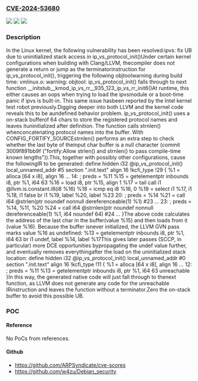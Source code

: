 ### [CVE-2024-53680](https://cve.mitre.org/cgi-bin/cvename.cgi?name=CVE-2024-53680)
![](https://img.shields.io/static/v1?label=Product&message=Linux&color=blue)
![](https://img.shields.io/static/v1?label=Version&message=1da177e4c3f41524e886b7f1b8a0c1fc7321cac2%3C%2031d1ddc1ce8e8d3f101a679243abb42a313ee88a%20&color=brighgreen)
![](https://img.shields.io/static/v1?label=Vulnerability&message=n%2Fa&color=brighgreen)

### Description

In the Linux kernel, the following vulnerability has been resolved:ipvs: fix UB due to uninitialized stack access in ip_vs_protocol_init()Under certain kernel configurations when building with Clang/LLVM, thecompiler does not generate a return or jump as the terminatorinstruction for ip_vs_protocol_init(), triggering the following objtoolwarning during build time:  vmlinux.o: warning: objtool: ip_vs_protocol_init() falls through to next function __initstub__kmod_ip_vs_rr__935_123_ip_vs_rr_init6()At runtime, this either causes an oops when trying to load the ipvsmodule or a boot-time panic if ipvs is built-in. This same issue hasbeen reported by the Intel kernel test robot previously.Digging deeper into both LLVM and the kernel code reveals this to be aundefined behavior problem. ip_vs_protocol_init() uses a on-stack bufferof 64 chars to store the registered protocol names and leaves ituninitialized after definition. The function calls strnlen() whenconcatenating protocol names into the buffer. With CONFIG_FORTIFY_SOURCEstrnlen() performs an extra step to check whether the last byte of theinput char buffer is a null character (commit 3009f891bb9f ("fortify:Allow strlen() and strnlen() to pass compile-time known lengths")).This, together with possibly other configurations, cause the followingIR to be generated:  define hidden i32 @ip_vs_protocol_init() local_unnamed_addr #5 section ".init.text" align 16 !kcfi_type !29 {    %1 = alloca [64 x i8], align 16    ...  14:                                               ; preds = %11    %15 = getelementptr inbounds i8, ptr %1, i64 63    %16 = load i8, ptr %15, align 1    %17 = tail call i1 @llvm.is.constant.i8(i8 %16)    %18 = icmp eq i8 %16, 0    %19 = select i1 %17, i1 %18, i1 false    br i1 %19, label %20, label %23  20:                                               ; preds = %14    %21 = call i64 @strlen(ptr noundef nonnull dereferenceable(1) %1) #23    ...  23:                                               ; preds = %14, %11, %20    %24 = call i64 @strnlen(ptr noundef nonnull dereferenceable(1) %1, i64 noundef 64) #24    ...  }The above code calculates the address of the last char in the buffer(value %15) and then loads from it (value %16). Because the buffer isnever initialized, the LLVM GVN pass marks value %16 as undefined:  %13 = getelementptr inbounds i8, ptr %1, i64 63  br i1 undef, label %14, label %17This gives later passes (SCCP, in particular) more DCE opportunities bypropagating the undef value further, and eventually removes everythingafter the load on the uninitialized stack location:  define hidden i32 @ip_vs_protocol_init() local_unnamed_addr #0 section ".init.text" align 16 !kcfi_type !11 {    %1 = alloca [64 x i8], align 16    ...  12:                                               ; preds = %11    %13 = getelementptr inbounds i8, ptr %1, i64 63    unreachable  }In this way, the generated native code will just fall through to thenext function, as LLVM does not generate any code for the unreachable IRinstruction and leaves the function without a terminator.Zero the on-stack buffer to avoid this possible UB.

### POC

#### Reference
No PoCs from references.

#### Github
- https://github.com/ARPSyndicate/cve-scores
- https://github.com/w4zu/Debian_security

